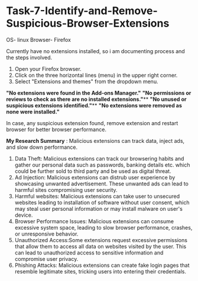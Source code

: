 # Task-7-Identify-and-Remove-Suspicious-Browser-Extensions

OS- linux
Browser- Firefox

Currently have no extensions installed, so i am documenting process and the steps involved.

1. Open your Firefox browser.
2. Click on the three horizontal lines (menu) in the upper right corner.
3. Select "Extensions and themes" from the dropdown menu.

**"No extensions were found in the Add-ons Manager."**
**"No permissions or reviews to check as there are no installed extensions."****
**"No unused or suspicious extensions identified."****
**"No extensions were removed as none were installed."**

In case, any suspicious extension found, remove extension and restart browser for better browser performance.

**My Research Summary** : 
Malicious extensions can track data, inject ads, and slow down performance.
1. Data Theft: Malicious extensions can track our browsering habits and gather our personal data such as passwords, banking details etc. which could be further sold to third party and be used as digital threat.
2. Ad Injection: Malicious extensions can distrub user experience by showcasing unwanted advertisement. These unwanted ads can lead to harmful sites compromising user security. 
3. Harmful websites: Malicious extensions can take user to unsecured websites leading to installation of software without user consent, which may steal user personal information or may install malware on user's device.
4. Browser Performance Issues: Malicious extensions can consume excessive system space, leading to slow browser performance, crashes, or unresponsive behavior.
5. Unauthorized Access:Some extensions request excessive permissions that allow them to access all data on websites visited by the user. This can lead to unauthorized access to sensitive information and compromise user privacy.
6. Phishing Attacks: Malicious extensions can create fake login pages that resemble legitimate sites, tricking users into entering their credentials.

